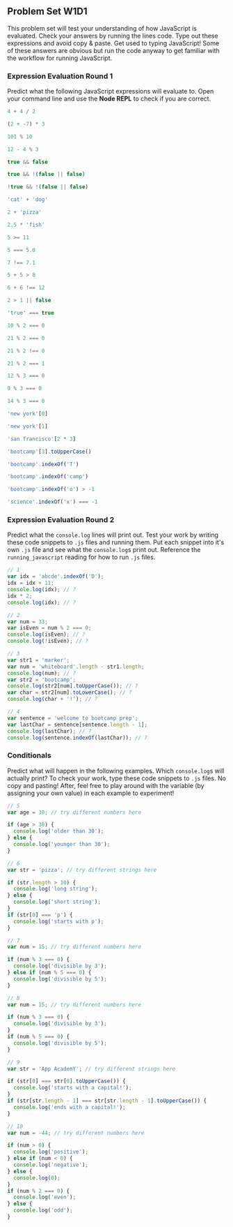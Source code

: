 ## Problem Set W1D1

This problem set will test your understanding of how JavaScript is evaluated.
Check your answers by running the lines code. Type out these expressions and avoid
copy & paste. Get used to typing JavaScript! Some of these answers are obvious but
run the code anyway to get familiar with the workflow for running JavaScript.


### Expression Evaluation Round 1

Predict what the following JavaScript expressions will evaluate to. Open your command
line and use the **Node REPL** to check if you are correct.

```js
4 + 4 / 2

(2 + -7) * 3

101 % 10

12 - 4 % 3

true && false

true && !(false || false)

!true && !(false || false)

'cat' + 'dog'

2 + 'pizza'

2.5 * 'fish'

5 >= 11

5 === 5.0

7 !== 7.1

5 + 5 > 8

6 + 6 !== 12

2 > 1 || false

'true' === true

10 % 2 === 0

21 % 2 === 0

21 % 2 !== 0

21 % 2 === 1

12 % 3 === 0

9 % 3 === 0

14 % 3 === 0

'new york'[0]

'new york'[1]

'san francisco'[2 * 3]

'bootcamp'[3].toUpperCase()

'bootcamp'.indexOf('T')

'bootcamp'.indexOf('camp')

'bootcamp'.indexOf('o') > -1

'science'.indexOf('x') === -1
```

### Expression Evaluation Round 2

Predict what the `console.log` lines will print out. Test your work by writing
these code snippets to `.js` files and running them. Put each snippet into it's own
`.js` file and see what the `console.log`s print out. Reference the `running_javascript`
reading for how to run `.js` files.

```js
// 1
var idx = 'abcde'.indexOf('D');
idx = idx + 11;
console.log(idx); // ?
idx * 2;
console.log(idx); // ?
```

```js
// 2
var num = 33;
var isEven = num % 2 === 0;
console.log(isEven); // ?
console.log(!isEven); // ?
```

```js
// 3
var str1 = 'marker';
var num = 'whiteboard'.length - str1.length;
console.log(num); // ?
var str2 = 'bootcamp';
console.log(str2[num].toUpperCase()); // ?
var char = str2[num].toLowerCase(); // ?
console.log(char + '!'); // ?
```

```js
// 4
var sentence = 'welcome to bootcamp prep';
var lastChar = sentence[sentence.length - 1];
console.log(lastChar); // ?
console.log(sentence.indexOf(lastChar)); // ?
```

### Conditionals

Predict what will happen in the following examples. Which `console.log`s will actually
print?
To check your work, type these code snippets to `.js` files. No copy and pasting!
After, feel free to play around with the variable (by assigning your own value)
in each example to experiment!

```js
// 5
var age = 30; // try different numbers here

if (age > 30) {
  console.log('older than 30');
} else {
  console.log('younger than 30');
}
```

```js
// 6
var str = 'pizza'; // try different strings here

if (str.length > 10) {
  console.log('long string');
} else {
  console.log('short string');
}
if (str[0] === 'p') {
  console.log('starts with p');
}
```

```js
// 7
var num = 15; // try different numbers here

if (num % 3 === 0) {
  console.log('divisible by 3');
} else if (num % 5 === 0) {
  console.log('divisible by 5');
}
```

```js
// 8
var num = 15; // try different numbers here

if (num % 3 === 0) {
  console.log('divisible by 3');
}
if (num % 5 === 0) {
  console.log('divisible by 5');
}
```

```js
// 9
var str = 'App AcademY'; // try different strings here

if (str[0] === str[0].toUpperCase()) {
  console.log('starts with a capital!');
}
if (str[str.length - 1] === str[str.length - 1].toUpperCase()) {
  console.log('ends with a capital!');
}
```

```js
// 10
var num = -44; // try different numbers here

if (num > 0) {
  console.log('positive');
} else if (num < 0) {
  console.log('negative');
} else {
  console.log(0);
}
if (num % 2 === 0) {
  console.log('even');
} else {
  console.log('odd');
}
```

